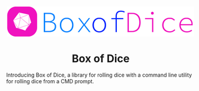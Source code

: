<p align="center">
  <img alt="Files Logo" src="assets/logos/png/logo-no-background.png" width="500px" />
  <h1 align="center">Box of Dice</h1>
</p>

Introducing Box of Dice, a library for rolling dice with a command line utility for rolling dice from a CMD prompt. 

